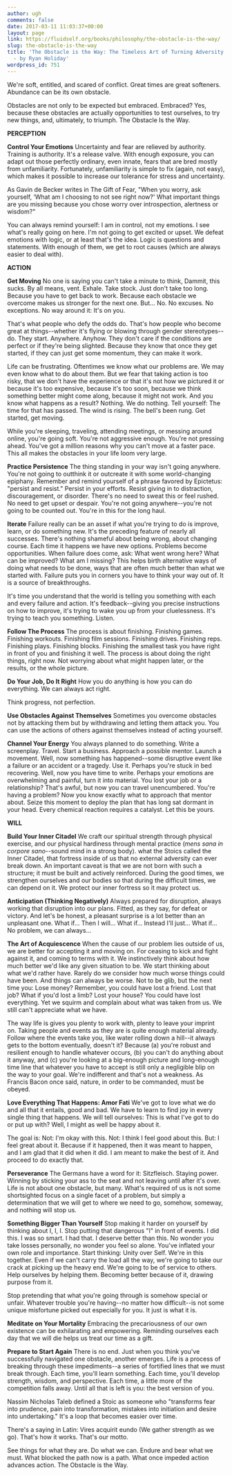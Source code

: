 ```yaml
---
author: ugh
comments: false
date: 2017-03-11 11:03:37+00:00
layout: page
link: https://fluidself.org/books/philosophy/the-obstacle-is-the-way/
slug: the-obstacle-is-the-way
title: 'The Obstacle is the Way: The Timeless Art of Turning Adversity to Advantage
  - by Ryan Holiday'
wordpress_id: 751
---
```


We're soft, entitled, and scared of conflict. Great times are great softeners. Abundance can be its own obstacle.
 
Obstacles are not only to be expected but embraced. Embraced? Yes, because these obstacles are actually opportunities to test ourselves, to try new things, and, ultimately, to triumph. The Obstacle Is the Way.
 
**PERCEPTION**
 
**Control Your Emotions**
Uncertainty and fear are relieved by authority. Training is authority. It's a release valve. With enough exposure, you can adapt out those perfectly ordinary, even innate, fears that are bred mostly from unfamiliarity. Fortunately, unfamiliarity is simple to fix (again, not easy), which makes it possible to increase our tolerance for stress and uncertainty.
 
As Gavin de Becker writes in The Gift of Fear, "When you worry, ask yourself, ‘What am I choosing to not see right now?' What important things are you missing because you chose worry over introspection, alertness or wisdom?"
 
You can always remind yourself: I am in control, not my emotions. I see what's really going on here. I'm not going to get excited or upset. We defeat emotions with logic, or at least that's the idea. Logic is questions and statements. With enough of them, we get to root causes (which are always easier to deal with).
 
**ACTION**
 
**Get Moving**
No one is saying you can't take a minute to think, Dammit, this sucks. By all means, vent. Exhale. Take stock. Just don't take too long. Because you have to get back to work. Because each obstacle we overcome makes us stronger for the next one. But… No. No excuses. No exceptions. No way around it: It's on you.
 
That's what people who defy the odds do. That's how people who become great at things--whether it's flying or blowing through gender stereotypes--do. They start. Anywhere. Anyhow. They don't care if the conditions are perfect or if they're being slighted. Because they know that once they get started, if they can just get some momentum, they can make it work.
 
Life can be frustrating. Oftentimes we know what our problems are. We may even know what to do about them. But we fear that taking action is too risky, that we don't have the experience or that it's not how we pictured it or because it's too expensive, because it's too soon, because we think something better might come along, because it might not work. And you know what happens as a result? Nothing. We do nothing. Tell yourself: The time for that has passed. The wind is rising. The bell's been rung. Get started, get moving.
 
While you're sleeping, traveling, attending meetings, or messing around online, you're going soft. You're not aggressive enough. You're not pressing ahead. You've got a million reasons why you can't move at a faster pace. This all makes the obstacles in your life loom very large.
 
**Practice Persistence**
The thing standing in your way isn't going anywhere. You're not going to outthink it or outcreate it with some world-changing epiphany. Remember and remind yourself of a phrase favored by Epictetus: "persist and resist." Persist in your efforts. Resist giving in to distraction, discouragement, or disorder. There's no need to sweat this or feel rushed. No need to get upset or despair. You're not going anywhere--you're not going to be counted out. You're in this for the long haul.
 
**Iterate**
Failure really can be an asset if what you're trying to do is improve, learn, or do something new. It's the preceding feature of nearly all successes. There's nothing shameful about being wrong, about changing course. Each time it happens we have new options. Problems become opportunities. When failure does come, ask: What went wrong here? What can be improved? What am I missing? This helps birth alternative ways of doing what needs to be done, ways that are often much better than what we started with. Failure puts you in corners you have to think your way out of. It is a source of breakthroughs.
 
It's time you understand that the world is telling you something with each and every failure and action. It's feedback--giving you precise instructions on how to improve, it's trying to wake you up from your cluelessness. It's trying to teach you something. Listen.
 
**Follow The Process**
The process is about finishing. Finishing games. Finishing workouts. Finishing film sessions. Finishing drives. Finishing reps. Finishing plays. Finishing blocks. Finishing the smallest task you have right in front of you and finishing it well. The process is about doing the right things, right now. Not worrying about what might happen later, or the results, or the whole picture.
 
**Do Your Job, Do It Right**
How you do anything is how you can do everything. We can always act right.
 
Think progress, not perfection.
 
**Use Obstacles Against Themselves**
Sometimes you overcome obstacles not by attacking them but by withdrawing and letting them attack you. You can use the actions of others against themselves instead of acting yourself.
 
**Channel Your Energy**
You always planned to do something. Write a screenplay. Travel. Start a business. Approach a possible mentor. Launch a movement. Well, now something has happened--some disruptive event like a failure or an accident or a tragedy. Use it. Perhaps you're stuck in bed recovering. Well, now you have time to write. Perhaps your emotions are overwhelming and painful, turn it into material. You lost your job or a relationship? That's awful, but now you can travel unencumbered. You're having a problem? Now you know exactly what to approach that mentor about. Seize this moment to deploy the plan that has long sat dormant in your head. Every chemical reaction requires a catalyst. Let this be yours.
 
**WILL**
 
**Build Your Inner Citadel**
We craft our spiritual strength through physical exercise, and our physical hardiness through mental practice (_mens sana in corpore sano_--sound mind in a strong body). what the Stoics called the Inner Citadel, that fortress inside of us that no external adversity can ever break down. An important caveat is that we are not born with such a structure; it must be built and actively reinforced. During the good times, we strengthen ourselves and our bodies so that during the difficult times, we can depend on it. We protect our inner fortress so it may protect us.
 
**Anticipation (Thinking Negatively)**
Always prepared for disruption, always working that disruption into our plans. Fitted, as they say, for defeat or victory. And let's be honest, a pleasant surprise is a lot better than an unpleasant one. What if… Then I will… What if… Instead I'll just… What if… No problem, we can always…
 
**The Art of Acquiescence**
When the cause of our problem lies outside of us, we are better for accepting it and moving on. For ceasing to kick and fight against it, and coming to terms with it. We instinctively think about how much better we'd like any given situation to be. We start thinking about what we'd rather have. Rarely do we consider how much worse things could have been. And things can always be worse. Not to be glib, but the next time you: Lose money? Remember, you could have lost a friend. Lost that job? What if you'd lost a limb? Lost your house? You could have lost everything. Yet we squirm and complain about what was taken from us. We still can't appreciate what we have.
 
The way life is gives you plenty to work with, plenty to leave your imprint on. Taking people and events as they are is quite enough material already. Follow where the events take you, like water rolling down a hill--it always gets to the bottom eventually, doesn't it? Because (a) you're robust and resilient enough to handle whatever occurs, (b) you can't do anything about it anyway, and (c) you're looking at a big-enough picture and long-enough time line that whatever you have to accept is still only a negligible blip on the way to your goal. We're indifferent and that's not a weakness. As Francis Bacon once said, nature, in order to be commanded, must be obeyed.
 
**Love Everything That Happens: Amor Fati**
We've got to love what we do and all that it entails, good and bad. We have to learn to find joy in every single thing that happens. We will tell ourselves: This is what I've got to do or put up with? Well, I might as well be happy about it.
 
The goal is:
Not: I'm okay with this.
Not: I think I feel good about this.
But: I feel great about it. Because if it happened, then it was meant to happen, and I am glad that it did when it did. I am meant to make the best of it. And proceed to do exactly that.
 
**Perseverance**
The Germans have a word for it: Sitzfleisch. Staying power. Winning by sticking your ass to the seat and not leaving until after it's over. Life is not about one obstacle, but many. What's required of us is not some shortsighted focus on a single facet of a problem, but simply a determination that we will get to where we need to go, somehow, someway, and nothing will stop us.
 
**Something Bigger Than Yourself**
Stop making it harder on yourself by thinking about I, I, I. Stop putting that dangerous "I" in front of events. I did this. I was so smart. I had that. I deserve better than this. No wonder you take losses personally, no wonder you feel so alone. You've inflated your own role and importance. Start thinking: Unity over Self. We're in this together. Even if we can't carry the load all the way, we're going to take our crack at picking up the heavy end. We're going to be of service to others. Help ourselves by helping them. Becoming better because of it, drawing purpose from it.
 
Stop pretending that what you're going through is somehow special or unfair. Whatever trouble you're having--no matter how difficult--is not some unique misfortune picked out especially for you. It just is what it is.
 
**Meditate on Your Mortality**
Embracing the precariousness of our own existence can be exhilarating and empowering. Reminding ourselves each day that we will die helps us treat our time as a gift.
 
**Prepare to Start Again**
There is no end. Just when you think you've successfully navigated one obstacle, another emerges. Life is a process of breaking through these impediments--a series of fortified lines that we must break through. Each time, you'll learn something. Each time, you'll develop strength, wisdom, and perspective. Each time, a little more of the competition falls away. Until all that is left is you: the best version of you.
 
Nassim Nicholas Taleb defined a Stoic as someone who "transforms fear into prudence, pain into transformation, mistakes into initiation and desire into undertaking." It's a loop that becomes easier over time.
 
There's a saying in Latin: Vires acquirit eundo (We gather strength as we go). That's how it works. That's our motto.
 
See things for what they are. Do what we can. Endure and bear what we must. What blocked the path now is a path. What once impeded action advances action. The Obstacle is the Way.
